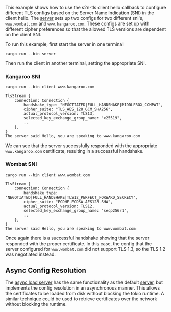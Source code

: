 This example shows how to use the s2n-tls client hello callback to configure different TLS configs based on the Server Name Indication (SNI) in the client hello. The [server](src/bin/server.rs) sets up two configs for two different sni's, `www.wombat.com` and `www.kangaroo.com`. These configs are set up with different cipher preferences so that the allowed TLS versions are dependent on the client SNI.

To run this example, first start the server in one terminal
```
cargo run --bin server
```
Then run the client in another terminal, setting the appropriate SNI.

### Kangaroo SNI
```
cargo run --bin client www.kangaroo.com
```
```
TlsStream {
    connection: Connection {
        handshake_type: "NEGOTIATED|FULL_HANDSHAKE|MIDDLEBOX_COMPAT",
        cipher_suite: "TLS_AES_128_GCM_SHA256",
        actual_protocol_version: TLS13,
        selected_key_exchange_group_name: "x25519",
        ..
    },
}
The server said Hello, you are speaking to www.kangaroo.com
```
We can see that the server successfully responded with the appropriate `www.kangaroo.com` certificate, resulting in a successful handshake.

### Wombat SNI
```
cargo run --bin client www.wombat.com
```
```
TlsStream {
    connection: Connection {
        handshake_type: "NEGOTIATED|FULL_HANDSHAKE|TLS12_PERFECT_FORWARD_SECRECY",
        cipher_suite: "ECDHE-ECDSA-AES128-SHA",
        actual_protocol_version: TLS12,
        selected_key_exchange_group_name: "secp256r1",
        ..
    },
}
The server said Hello, you are speaking to www.wombat.com
```
Once again there is a successful handshake showing that the server responded with the proper certificate. In this case, the config that the server configured for `www.wombat.com` did not support TLS 1.3, so the TLS 1.2 was negotiated instead.

## Async Config Resolution
The [async load server](src/bin/async_load_server.rs) has the same functionality as the default [server](src/bin/server.rs), but implements the config resolution in an asynchronous manner. This allows the certificates to be loaded from disk without blocking the tokio runtime. A similar technique could be used to retrieve certificates over the network without blocking the runtime.
